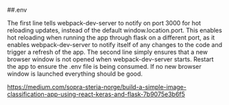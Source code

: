 ##.env

The first line tells webpack-dev-server to notify on port 3000 for hot reloading updates, instead of the default window.location.port.
This enables hot reloading when running the app through flask on a different port, as it enables webpack-dev-server to notify itself of any changes to the code and trigger a refresh of the app.
The second line simply ensures that a new browser window is not opened when webpack-dev-server starts.
Restart the app to ensure the .env file is being consumed. If no new browser window is launched everything should be good.

https://medium.com/sopra-steria-norge/build-a-simple-image-classification-app-using-react-keras-and-flask-7b9075e3b6f5